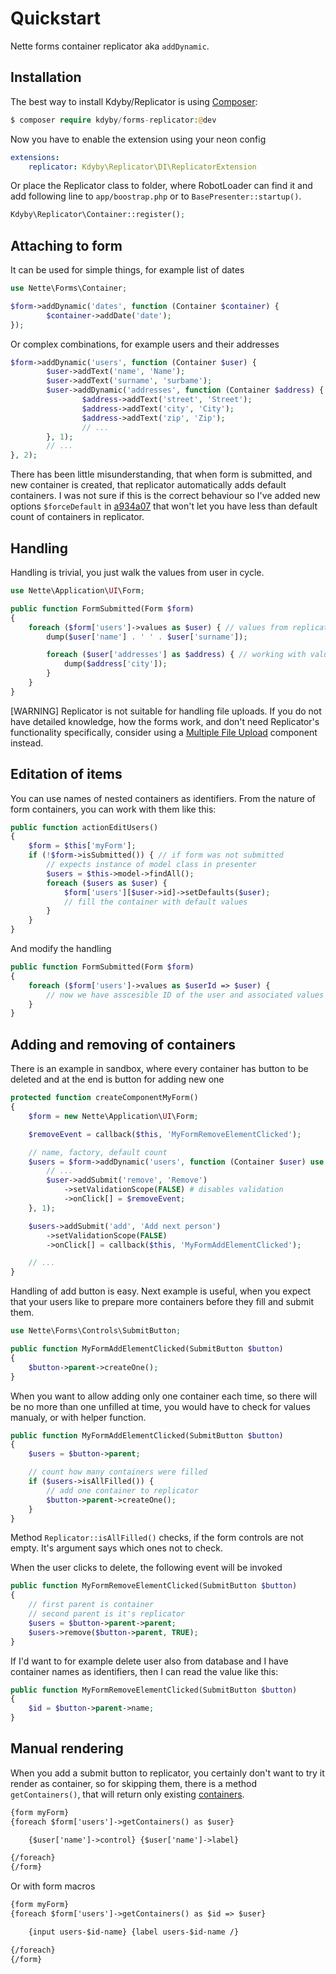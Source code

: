 Quickstart
==========

Nette forms container replicator aka `addDynamic`.



Installation
------------

The best way to install Kdyby/Replicator is using  [Composer](http://getcomposer.org/):

```php
$ composer require kdyby/forms-replicator:@dev
```

Now you have to enable the extension using your neon config

```yml
extensions:
	replicator: Kdyby\Replicator\DI\ReplicatorExtension
```

Or place the Replicator class to folder, where RobotLoader can find it and add following line to `app/boostrap.php` or to `BasePresenter::startup()`.

```php
Kdyby\Replicator\Container::register();
```


Attaching to form
-----------------

It can be used for simple things, for example list of dates

```php
use Nette\Forms\Container;

$form->addDynamic('dates', function (Container $container) {
		$container->addDate('date');
});
```

Or complex combinations, for example users and their addresses

```php
$form->addDynamic('users', function (Container $user) {
		$user->addText('name', 'Name');
		$user->addText('surname', 'surbame');
		$user->addDynamic('addresses', function (Container $address) {
				$address->addText('street', 'Street');
				$address->addText('city', 'City');
				$address->addText('zip', 'Zip');
				// ...
		}, 1);
		// ...
}, 2);
```

There has been little misunderstanding, that when form is submitted, and new container is created, that replicator automatically adds default containers. I was not sure if this is the correct behaviour so I've added new options `$forceDefault` in [a934a07](https://github.com/Kdyby/Replicator/blob/master/src/Kdyby/Replicator/Container.php#L62) that won't let you have less than default count of containers in replicator.


Handling
--------

Handling is trivial, you just walk the values from user in cycle.

```php
use Nette\Application\UI\Form;

public function FormSubmitted(Form $form)
{
	foreach ($form['users']->values as $user) { // values from replicator
		dump($user['name'] . ' ' . $user['surname']);

		foreach ($user['addresses'] as $address) { // working with values from container
			dump($address['city']);
		}
	}
}
```

[WARNING]
Replicator is not suitable for handling file uploads. If you do not have detailed knowledge, how the forms work, and don't need Replicator's functionality specifically, consider using a [Multiple File Upload](http://addons.nette.org/jkuchar/multiplefileupload) component instead.


Editation of items
------------------

You can use names of nested containers as identifiers. From the nature of form containers, you can work with them like this:

```php
public function actionEditUsers()
{
	$form = $this['myForm'];
	if (!$form->isSubmitted()) { // if form was not submitted
		// expects instance of model class in presenter
		$users = $this->model->findAll();
		foreach ($users as $user) {
			$form['users'][$user->id]->setDefaults($user);
			// fill the container with default values
		}
	}
}
```

And modify the handling

```php
public function FormSubmitted(Form $form)
{
	foreach ($form['users']->values as $userId => $user) {
		// now we have asscesible ID of the user and associated values from the container
	}
}
```


Adding and removing of containers
---------------------------------

There is an example in sandbox, where every container has button to be deleted and at the end is button for adding new one

```php
protected function createComponentMyForm()
{
	$form = new Nette\Application\UI\Form;

	$removeEvent = callback($this, 'MyFormRemoveElementClicked');

	// name, factory, default count
	$users = $form->addDynamic('users', function (Container $user) use ($removeEvent) {
		// ...
		$user->addSubmit('remove', 'Remove')
			->setValidationScope(FALSE) # disables validation
			->onClick[] = $removeEvent;
	}, 1);

	$users->addSubmit('add', 'Add next person')
		->setValidationScope(FALSE)
		->onClick[] = callback($this, 'MyFormAddElementClicked');

	// ...
}
```

Handling of add button is easy. Next example is useful, when you expect that your users like to prepare more containers before they fill and submit them.

```php
use Nette\Forms\Controls\SubmitButton;

public function MyFormAddElementClicked(SubmitButton $button)
{
	$button->parent->createOne();
}
```

When you want to allow adding only one container each time, so there will be no more than one unfilled at time, you would have to check for values manualy, or with helper function.

```php
public function MyFormAddElementClicked(SubmitButton $button)
{
	$users = $button->parent;

	// count how many containers were filled
	if ($users->isAllFilled()) {
		// add one container to replicator
		$button->parent->createOne();
	}
}
```

Method `Replicator::isAllFilled()` checks, if the form controls are not empty. It's argument says which ones not to check.

When the user clicks to delete, the following event will be invoked

```php
public function MyFormRemoveElementClicked(SubmitButton $button)
{
	// first parent is container
	// second parent is it's replicator
	$users = $button->parent->parent;
	$users->remove($button->parent, TRUE);
}
```

If I'd want to for example delete user also from database and I have container names as identifiers, then I can read the value like this:

```php
public function MyFormRemoveElementClicked(SubmitButton $button)
{
	$id = $button->parent->name;
}
```


Manual rendering
----------------

When you add a submit button to replicator, you certainly don't want to try it render as container, so for skipping them, there is a method `getContainers()`, that will return only existing [containers](doc:/en/forms#toc-addcontainer).

```html
{form myForm}
{foreach $form['users']->getContainers() as $user}

	{$user['name']->control} {$user['name']->label}

{/foreach}
{/form}
```

Or with form macros

```html
{form myForm}
{foreach $form['users']->getContainers() as $id => $user}

	{input users-$id-name} {label users-$id-name /}

{/foreach}
{/form}
```
